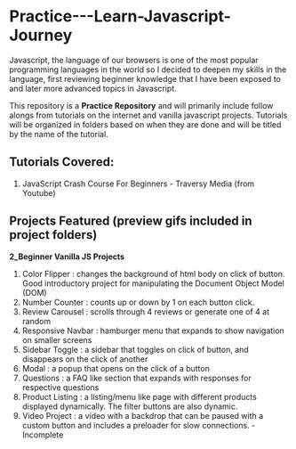 # Practice---Learn-Javascript-Journey
Javascript, the language of our browsers is one of the most popular programming languages in the world so I decided to deepen my skills in the language, first reviewing beginner knowledge that I have been exposed to and later more advanced topics in Javascript.

This repository is a **Practice Repository** and will primarily include follow alongs from tutorials on the internet and vanilla javascript projects. Tutorials will be organized in folders based on when they are done and will be titled by the name of the tutorial.

## Tutorials Covered:
1. JavaScript Crash Course For Beginners - Traversy Media (from Youtube)

## Projects Featured (preview gifs included in project folders)
 **2_Beginner Vanilla JS Projects**
  1. Color Flipper : changes the background of html body on click of button. Good introductory project for manipulating the Document Object Model (DOM)
  2. Number Counter : counts up or down by 1 on each button click. 
  3. Review Carousel : scrolls through 4 reviews or generate one of 4 at random
  4. Responsive Navbar : hamburger menu that expands to show navigation on smaller screens
  5. Sidebar Toggle : a sidebar that toggles on click of button, and disappears on the click of another
  6. Modal : a popup that opens on the click of a button
  7. Questions : a FAQ like section that expands with responses for respective questions
  8. Product Listing : a listing/menu like page with different products displayed dynamically. The filter buttons are also dynamic.
  9. Video Project : a video with a backdrop that can be paused with a custom button and includes a preloader for slow connections. -Incomplete